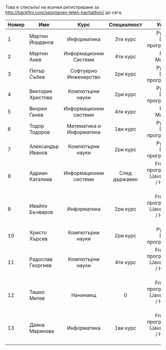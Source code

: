Това е списъкът на всички регистрирани за http://hackfmi.com/spontanen-leten-hachathon/ до сега.

Номер	| Име        	| Курс          | Специалност	| Умения	|
:------ | ------------- |:-------------:| :------------:| ---------:|
1 | Мартин Йорданов | Информатика | 3ти курс | Python / Django програмист |
2 | Мартин Анев | Информационни Системи | 4ти курс | Project Manager |
3 | Петър Събев | Софтуерно Инженерство | 2ри курс | Python / Django програмист |
4 | Виктория Христова | Компютърни науки | 2ри курс | Python / Django програмист |
5 | Вихрен Ганев | Информационни системи | 4ти курс | Project Manager |
6 | Тодор Тодоров | Математика и Информатика | 1ви курс | Python / Django програмист |
7 | Александър Иванов | Компютърни науки | 2ри курс | Python / Django програмист |
8 | Адриан Каталиев | Информационни системи | След държавен | Frontend програмист (JavaScript / HTML / CSS) |
9 | Ивайло Бъчваров | Информатика | 2ри курс | Frontend програмист (JavaScript / HTML / CSS) |
10 | Христо Хърсев | Компютърни науки | 2ри курс | Python / Django програмист |
11 | Радослав Георгиев | Компютърни науки | 4ти курс | Frontend програмист (JavaScript / HTML / CSS) |
12 | Ташко Митев | Начинаещ | 0 | Frontend програмист (JavaScript / HTML / CSS) |
13 | Даяна Маринова | Информатика | 1ви курс | Frontend програмист (JavaScript / HTML / CSS) |
